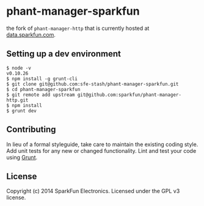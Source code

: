 # phant-manager-sparkfun

the fork of ````phant-manager-http```` that is currently hosted at [data.sparkfun.com](http://data.sparkfun.com).

## Setting up a dev environment

    $ node -v
    v0.10.26
    $ npm install -g grunt-cli
    $ git clone git@github.com:sfe-stash/phant-manager-sparkfun.git
    $ cd phant-manager-sparkfun
    $ git remote add upstream git@github.com:sparkfun/phant-manager-http.git
    $ npm install
    $ grunt dev

## Contributing
In lieu of a formal styleguide, take care to maintain the existing coding style. Add unit tests for any new or changed functionality. Lint and test your code using [Grunt](http://gruntjs.com/).

## License
Copyright (c) 2014 SparkFun Electronics. Licensed under the GPL v3 license.
